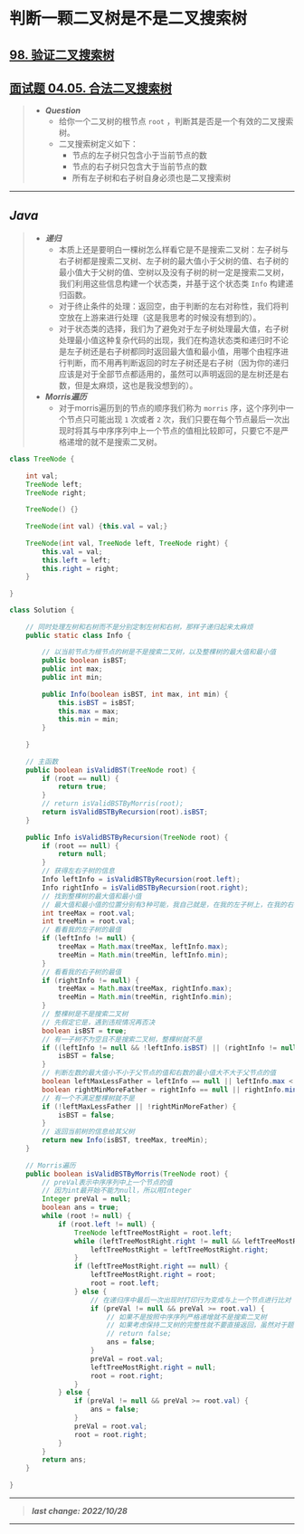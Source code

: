 # 判断一颗二叉树是不是二叉搜索树

## [98. 验证二叉搜索树](https://leetcode.cn/problems/validate-binary-search-tree/)

## [面试题 04.05. 合法二叉搜索树](https://leetcode.cn/problems/legal-binary-search-tree-lcci/)

> - ***Question***
>   - 给你一个二叉树的根节点 `root` ，判断其是否是一个有效的二叉搜索树。
>   - 二叉搜索树定义如下：
>     - 节点的左子树只包含小于当前节点的数
>     - 节点的右子树只包含大于当前节点的数
>     - 所有左子树和右子树自身必须也是二叉搜索树

---

## *Java*

> - ***递归***
>   - 本质上还是要明白一棵树怎么样看它是不是搜索二叉树：左子树与右子树都是搜索二叉树、左子树的最大值小于父树的值、右子树的最小值大于父树的值、空树以及没有子树的树一定是搜索二叉树，我们利用这些信息构建一个状态类，并基于这个状态类 `Info` 构建递归函数。
>   - 对于终止条件的处理：返回空，由于判断的左右对称性，我们将判空放在上游来进行处理（这是我思考的时候没有想到的）。
>   - 对于状态类的选择，我们为了避免对于左子树处理最大值，右子树处理最小值这种复杂代码的出现，我们在构造状态类和递归时不论是左子树还是右子树都同时返回最大值和最小值，用哪个由程序进行判断，而不用再判断返回的时左子树还是右子树（因为你的递归应该是对于全部节点都适用的，虽然可以声明返回的是左树还是右数，但是太麻烦，这也是我没想到的）。
> - ***Morris遍历***
>   - 对于morris遍历到的节点的顺序我们称为 `morris` 序，这个序列中一个节点只可能出现 `1` 次或者 `2` 次，我们只要在每个节点最后一次出现时将其与中序序列中上一个节点的值相比较即可，只要它不是严格递增的就不是搜索二叉树。

```java
class TreeNode {
    
    int val;
    TreeNode left;
    TreeNode right;
    
    TreeNode() {}
    
    TreeNode(int val) {this.val = val;}
    
    TreeNode(int val, TreeNode left, TreeNode right) {
        this.val = val;
        this.left = left;
        this.right = right;
    }
    
}

class Solution {
    
    // 同时处理左树和右树而不是分别定制左树和右树，那样子递归起来太麻烦
    public static class Info {
        
        // 以当前节点为根节点的树是不是搜索二叉树，以及整棵树的最大值和最小值
        public boolean isBST;
        public int max;
        public int min;
        
        public Info(boolean isBST, int max, int min) {
            this.isBST = isBST;
            this.max = max;
            this.min = min;
        }
        
    }
    
    // 主函数
    public boolean isValidBST(TreeNode root) {
        if (root == null) {
            return true;
        }
        // return isValidBSTByMorris(root);
        return isValidBSTByRecursion(root).isBST;
    }
    
    public Info isValidBSTByRecursion(TreeNode root) {
        if (root == null) {
            return null;
        }
        // 获得左右子树的信息
        Info leftInfo = isValidBSTByRecursion(root.left);
        Info rightInfo = isValidBSTByRecursion(root.right);
        // 找到整棵树的最大值和最小值
        // 最大值和最小值的位置分别有3种可能，我自己就是，在我的左子树上，在我的右子树上
        int treeMax = root.val;
        int treeMin = root.val;
        // 看看我的左子树的最值
        if (leftInfo != null) {
            treeMax = Math.max(treeMax, leftInfo.max);
            treeMin = Math.min(treeMin, leftInfo.min);
        }
        // 看看我的右子树的最值
        if (rightInfo != null) {
            treeMax = Math.max(treeMax, rightInfo.max);
            treeMin = Math.min(treeMin, rightInfo.min);
        }
        // 整棵树是不是搜索二叉树
        // 先假定它是，遇到违规情况再否决
        boolean isBST = true;
        // 有一子树不为空且不是搜索二叉树，整棵树就不是
        if ((leftInfo != null && !leftInfo.isBST) || (rightInfo != null && !rightInfo.isBST)) {
            isBST = false;
        }
        // 判断左数的最大值小不小于父节点的值和右数的最小值大不大于父节点的值
        boolean leftMaxLessFather = leftInfo == null || leftInfo.max < root.val;
        boolean rightMinMoreFather = rightInfo == null || rightInfo.min > root.val;
        // 有一个不满足整棵树就不是
        if (!leftMaxLessFather || !rightMinMoreFather) {
            isBST = false;
        }
        // 返回当前树的信息给其父树
        return new Info(isBST, treeMax, treeMin);
    }
    
    // Morris遍历
    public boolean isValidBSTByMorris(TreeNode root) {
        // preVal表示中序序列中上一个节点的值
        // 因为int最开始不能为null，所以用Integer
        Integer preVal = null;
        boolean ans = true;
        while (root != null) {
            if (root.left != null) {
                TreeNode leftTreeMostRight = root.left;
                while (leftTreeMostRight.right != null && leftTreeMostRight.right != root) {
                    leftTreeMostRight = leftTreeMostRight.right;
                }
                if (leftTreeMostRight.right == null) {
                    leftTreeMostRight.right = root;
                    root = root.left;
                } else {
                    // 在递归序中最后一次出现时打印行为变成与上一个节点进行比对
                    if (preVal != null && preVal >= root.val) {
                        // 如果不是按照中序序列严格递增就不是搜索二叉树
                        // 如果考虑保持二叉树的完整性就不要直接返回，虽然对于题目也对
                        // return false;
                        ans = false;
                    }
                    preVal = root.val;
                    leftTreeMostRight.right = null;
                    root = root.right;
                }
            } else {
                if (preVal != null && preVal >= root.val) {
                    ans = false;
                }
                preVal = root.val;
                root = root.right;
            }
        }
        return ans;
    }
    
}
```

---

> ***last change: 2022/10/28***

---
